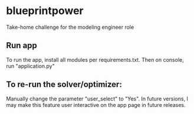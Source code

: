 # blueprintpower
Take-home challenge for the modeling engineer role

## Run app
To run the app, install all modules per requirements.txt.
Then on console, run "application.py"

## To re-run the solver/optimizer:
Manually change the parameter "user_select" to "Yes". In future versions, I may make this feature user interactive on the app page in future releases.
